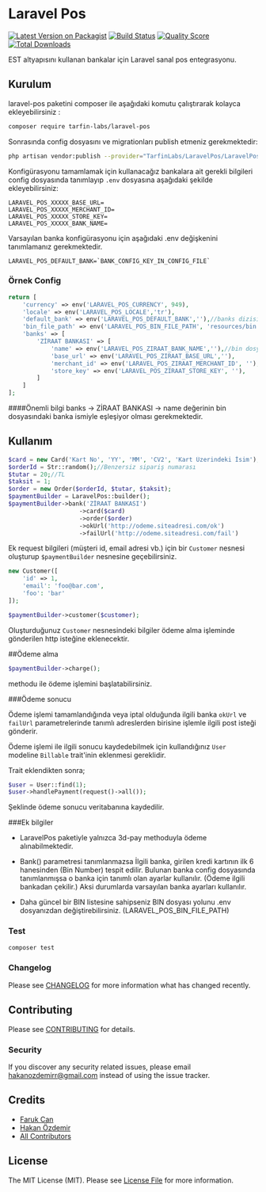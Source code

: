 # Laravel Pos

[![Latest Version on Packagist](https://img.shields.io/packagist/v/tarfin-labs/laravel-pos.svg?style=flat-square)](https://packagist.org/packages/tarfin-labs/laravel-pos)
[![Build Status](https://img.shields.io/travis/tarfin-labs/laravel-pos/master.svg?style=flat-square)](https://travis-ci.org/tarfin-labs/laravel-pos)
[![Quality Score](https://img.shields.io/scrutinizer/g/tarfin-labs/laravel-pos.svg?style=flat-square)](https://scrutinizer-ci.com/g/tarfin-labs/laravel-pos)
[![Total Downloads](https://img.shields.io/packagist/dt/tarfin-labs/laravel-pos.svg?style=flat-square)](https://packagist.org/packages/tarfin-labs/laravel-pos)

EST altyapısını kullanan bankalar için Laravel sanal pos entegrasyonu.

## Kurulum

laravel-pos paketini composer ile aşağıdaki komutu çalıştırarak kolayca ekleyebilirsiniz :

```bash
composer require tarfin-labs/laravel-pos
```

Sonrasında config dosyasını ve migrationları publish etmeniz gerekmektedir:

```bash
php artisan vendor:publish --provider="TarfinLabs/LaravelPos/LaravelPosServiceProvider"
```

Konfigürasyonu tamamlamak için kullanacağız bankalara ait gerekli bilgileri config dosyasında tanımlayıp
`.env` dosyasına aşağıdaki şekilde ekleyebilirsiniz:

```.dotenv
LARAVEL_POS_XXXXX_BASE_URL=
LARAVEL_POS_XXXXX_MERCHANT_ID=
LARAVEL_POS_XXXXX_STORE_KEY=
LARAVEL_POS_XXXXX_BANK_NAME=
```

Varsayılan banka konfigürasyonu için aşağıdaki .env değişkenini tanımlamanız gerekmektedir.

```.dotenv
LARAVEL_POS_DEFAULT_BANK=`BANK_CONFIG_KEY_IN_CONFIG_FILE`
```

### Örnek Config

```php
return [
    'currency' => env('LARAVEL_POS_CURRENCY', 949),
    'locale' => env('LARAVEL_POS_LOCALE','tr'),
    'default_bank' => env('LARAVEL_POS_DEFAULT_BANK',''),//banks dizisindeki key
    'bin_file_path' => env('LARAVEL_POS_BIN_FILE_PATH', 'resources/bin.json'),
    'banks' => [
        'ZİRAAT BANKASI' => [
            'name' => env('LARAVEL_POS_ZIRAAT_BANK_NAME',''),//bin dosyasındaki banka adı
            'base_url' => env('LARAVEL_POS_ZIRAAT_BASE_URL',''),
            'merchant_id' => env('LARAVEL_POS_ZIRAAT_MERCHANT_ID', ''),
            'store_key' => env('LARAVEL_POS_ZIRAAT_STORE_KEY', ''),
        ]
    ]
];
```

####Önemli bilgi
banks -> ZİRAAT BANKASI -> name değerinin bin dosyasındaki banka ismiyle eşleşiyor olması gerekmektedir.


## Kullanım

``` php
$card = new Card('Kart No', 'YY', 'MM', 'CV2', 'Kart Üzerindeki İsim');
$orderId = Str::random();//Benzersiz sipariş numarası
$tutar = 20;//TL
$taksit = 1;
$order = new Order($orderId, $tutar, $taksit);
$paymentBuilder = LaravelPos::builder();
$paymentBuilder->bank('ZİRAAT BANKASI')
                    ->card($card)
                    ->order($order)
                    ->okUrl('http://odeme.siteadresi.com/ok')
                    ->failUrl('http://odeme.siteadresi.com/fail')
```

Ek request bilgileri (müşteri id, email adresi vb.) için bir `Customer` nesnesi oluşturup `$paymentBuilder` nesnesine geçebilirsiniz. 

``` php
new Customer([
    'id' => 1,
    'email': 'foo@bar.com',
    'foo': 'bar'
]);

$paymentBuilder->customer($customer);
```

Oluşturduğunuz `Customer` nesnesindeki bilgiler ödeme alma işleminde gönderilen http isteğine eklenecektir.

##Ödeme alma

```php 
$paymentBuilder->charge();
```
methodu ile ödeme işlemini başlatabilirsiniz.

###Ödeme sonucu

Ödeme işlemi tamamlandığında veya iptal olduğunda ilgili banka `okUrl` ve `failUrl` parametrelerinde tanımlı adreslerden birisine işlemle ilgili post isteği gönderir. 

Ödeme işlemi ile ilgili sonucu kaydedebilmek için kullandığınız `User` modeline `Billable` trait'inin eklenmesi gereklidir.

Trait eklendikten sonra;

``` php
$user = User::find(1);
$user->handlePayment(request()->all());
```

Şeklinde ödeme sonucu veritabanına kaydedilir.


###Ek bilgiler
- LaravelPos paketiyle yalnızca 3d-pay methoduyla ödeme alınabilmektedir.

- Bank() parametresi tanımlanmazsa İlgili banka, girilen kredi kartının ilk 6 hanesinden (Bin Number) tespit edilir. 
Bulunan banka config dosyasında tanımlanmışsa o banka için tanımlı olan ayarlar kullanılır. (Ödeme ilgili bankadan çekilir.) Aksi durumlarda varsayılan banka ayarları kullanılır.

- Daha güncel bir BIN listesine sahipseniz BIN dosyası yolunu .env dosyanızdan değiştirebilirsiniz. (LARAVEL_POS_BIN_FILE_PATH)


### Test

``` bash
composer test
```

### Changelog

Please see [CHANGELOG](CHANGELOG.md) for more information what has changed recently.

## Contributing

Please see [CONTRIBUTING](CONTRIBUTING.md) for details.

### Security

If you discover any security related issues, please email hakanozdemirr@gmail.com instead of using the issue tracker.

## Credits

- [Faruk Can](https://github.com/frkcn)
- [Hakan Özdemir](https://github.com/hozdemir)
- [All Contributors](../../contributors)

## License

The MIT License (MIT). Please see [License File](LICENSE.md) for more information.
